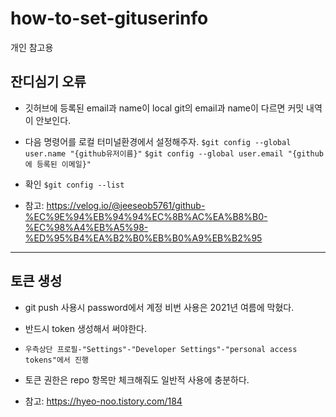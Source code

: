 # how-to-set-gituserinfo
개인 참고용

## 잔디심기 오류
- 깃허브에 등록된 email과 name이 local git의 email과 name이 다르면 커밋 내역이 안보인다.
- 다음 명령어를 로컬 터미널환경에서 설정해주자.
  `$git config --global user.name "{github유저이름}"`
  `$git config --global user.email "{github에 등록된 이메일}"`

- 확인
  `$git config --list`

- 참고: https://velog.io/@jeeseob5761/github-%EC%9E%94%EB%94%94%EC%8B%AC%EA%B8%B0-%EC%98%A4%EB%A5%98-%ED%95%B4%EA%B2%B0%EB%B0%A9%EB%B2%95

------------------------------
## 토큰 생성
- git push 사용시 password에서 계정 비번 사용은 2021년 여름에 막혔다.
- 반드시 token 생성해서 써야한다.

- `우측상단 프로필-"Settings"-"Developer Settings"-"personal access tokens"에서 진행`
- 토큰 권한은 repo 항목만 체크해줘도 일반적 사용에 충분하다.

- 참고: https://hyeo-noo.tistory.com/184
